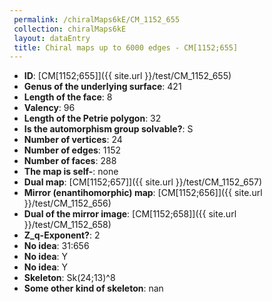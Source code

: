 ```yaml
--- 
 permalink: /chiralMaps6kE/CM_1152_655 
 collection: chiralMaps6kE
 layout: dataEntry
 title: Chiral maps up to 6000 edges - CM[1152;655]
---
```


- **ID**: [CM[1152;655]]({{ site.url }}/test/CM_1152_655)
- **Genus of the underlying surface**: 421
- **Length of the face**: 8
- **Valency**: 96
- **Length of the Petrie polygon**: 32
- **Is the automorphism group solvable?**: S
- **Number of vertices**: 24
- **Number of edges**: 1152
- **Number of faces**: 288
- **The map is self-**: none
- **Dual map**: [CM[1152;657]]({{ site.url }}/test/CM_1152_657)
- **Mirror (enantihomorphic) map**: [CM[1152;656]]({{ site.url }}/test/CM_1152_656)
- **Dual of the mirror image**: [CM[1152;658]]({{ site.url }}/test/CM_1152_658)
- **Z_q-Exponent?**: 2
- **No idea**:  31:656
- **No idea**: Y
- **No idea**: Y
- **Skeleton**: Sk(24;13)^8
- **Some other kind of skeleton**: nan
